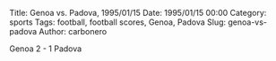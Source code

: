 Title: Genoa vs. Padova, 1995/01/15
Date: 1995/01/15 00:00
Category: sports
Tags: football, football scores, Genoa, Padova
Slug: genoa-vs-padova
Author: carbonero


Genoa 2 - 1 Padova
